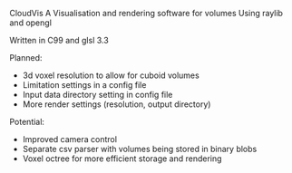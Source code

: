CloudVis
A Visualisation and rendering software for volumes
Using raylib and opengl

Written in C99 and glsl 3.3

Planned:
- 3d voxel resolution to allow for cuboid volumes
- Limitation settings in a config file
- Input data directory setting in config file
- More render settings (resolution, output directory)

Potential:
- Improved camera control
- Separate csv parser with volumes being stored in binary blobs
- Voxel octree for more efficient storage and rendering

